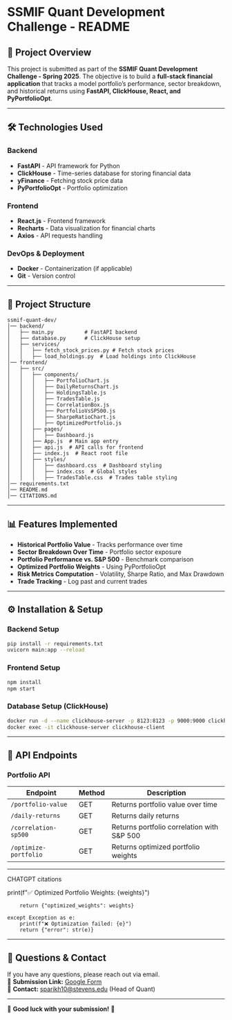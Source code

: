 # **SSMIF Quant Development Challenge - README**

## **📌 Project Overview**
This project is submitted as part of the **SSMIF Quant Development Challenge - Spring 2025**. The objective is to build a **full-stack financial application** that tracks a model portfolio’s performance, sector breakdown, and historical returns using **FastAPI, ClickHouse, React, and PyPortfolioOpt**.

---

## **🛠️ Technologies Used**
### **Backend**
- **FastAPI** - API framework for Python
- **ClickHouse** - Time-series database for storing financial data
- **yFinance** - Fetching stock price data
- **PyPortfolioOpt** - Portfolio optimization

### **Frontend**
- **React.js** - Frontend framework
- **Recharts** - Data visualization for financial charts
- **Axios** - API requests handling

### **DevOps & Deployment**
- **Docker** - Containerization (if applicable)
- **Git** - Version control

---

## **📂 Project Structure**
```
ssmif-quant-dev/
│── backend/
│   ├── main.py          # FastAPI backend
│   ├── database.py      # ClickHouse setup
│   ├── services/
│   │   ├── fetch_stock_prices.py # Fetch stock prices
│   │   ├── load_holdings.py  # Load holdings into ClickHouse
│── frontend/
│   ├── src/
│   │   ├── components/
│   │   │   ├── PortfolioChart.js
│   │   │   ├── DailyReturnsChart.js
│   │   │   ├── HoldingsTable.js
│   │   │   ├── TradesTable.js
│   │   │   ├── CorrelationBox.js
│   │   │   ├── PortfolioVsSP500.js
│   │   │   ├── SharpeRatioChart.js
│   │   │   ├── OptimizedPortfolio.js
│   │   ├── pages/
│   │   │   ├── Dashboard.js
│   │   ├── App.js  # Main app entry
│   │   ├── api.js  # API calls for frontend
│   │   ├── index.js  # React root file
│   │   ├── styles/
│   │   │   ├── dashboard.css  # Dashboard styling
│   │   │   ├── index.css  # Global styles
│   │   │   ├── TradesTable.css  # Trades table styling
│── requirements.txt
│── README.md
│── CITATIONS.md
```

---

## **📊 Features Implemented**
- **Historical Portfolio Value** - Tracks performance over time
- **Sector Breakdown Over Time** - Portfolio sector exposure
- **Portfolio Performance vs. S&P 500** - Benchmark comparison
- **Optimized Portfolio Weights** - Using PyPortfolioOpt
- **Risk Metrics Computation** - Volatility, Sharpe Ratio, and Max Drawdown
- **Trade Tracking** - Log past and current trades

---

## **⚙️ Installation & Setup**
### **Backend Setup**
```sh
pip install -r requirements.txt
uvicorn main:app --reload
```

### **Frontend Setup**
```sh
npm install
npm start
```

### **Database Setup (ClickHouse)**
```sh
docker run -d --name clickhouse-server -p 8123:8123 -p 9000:9000 clickhouse/clickhouse-server
docker exec -it clickhouse-server clickhouse-client
```

---

## **🚀 API Endpoints**
### **Portfolio API**
| Endpoint | Method | Description |
|----------|--------|-------------|
| `/portfolio-value` | GET | Returns portfolio value over time |
| `/daily-returns` | GET | Returns daily returns |
| `/correlation-sp500` | GET | Returns portfolio correlation with S&P 500 |
| `/optimize-portfolio` | GET | Returns optimized portfolio weights |

---

CHATGPT citations

print(f"✅ Optimized Portfolio Weights: {weights}")

        return {"optimized_weights": weights}

    except Exception as e:
        print(f"❌ Optimization failed: {e}")
        return {"error": str(e)}


---

## **📩 Questions & Contact**
If you have any questions, please reach out via email.  
🔗 **Submission Link:** [Google Form](https://forms.gle/RHJzrUPQutphFUZS9)  
📧 **Contact:** sparikh10@stevens.edu (Head of Quant)

---

🚀 **Good luck with your submission!** 🎯
